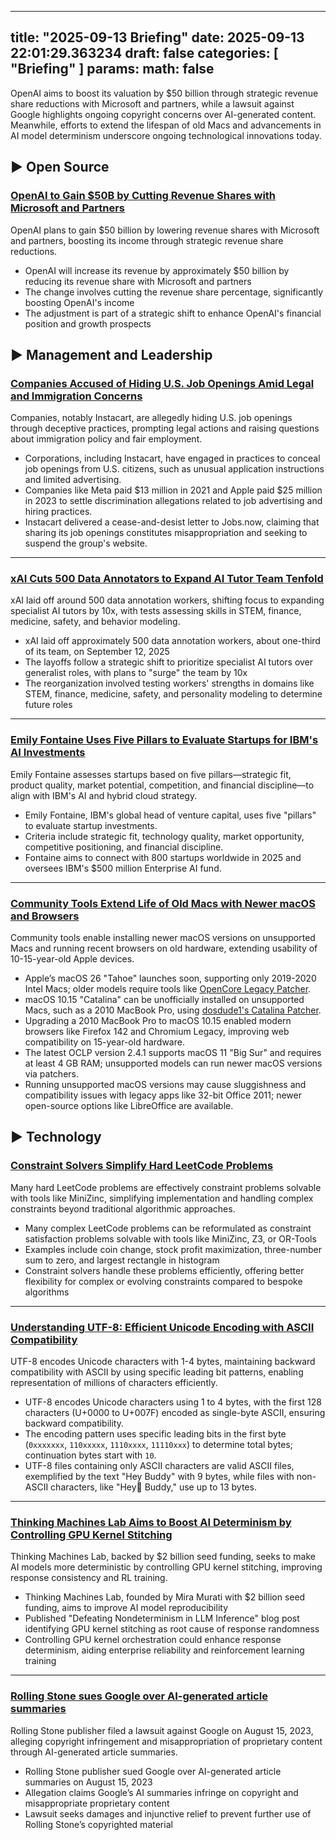 
---
title: "2025-09-13 Briefing"
date: 2025-09-13 22:01:29.363234
draft: false
categories: [ "Briefing" ]
params:
  math: false
---

OpenAI aims to boost its valuation by $50 billion through strategic revenue share reductions with Microsoft and partners, while a lawsuit against Google highlights ongoing copyright concerns over AI-generated content. Meanwhile, efforts to extend the lifespan of old Macs and advancements in AI model determinism underscore ongoing technological innovations today.

<!--more-->

## ▶️ Open Source

### [OpenAI to Gain $50B by Cutting Revenue Shares with Microsoft and Partners](https://www.theinformation.com/articles/openai-gain-50-billion-cutting-revenue-share-microsoft-partners)
OpenAI plans to gain $50 billion by lowering revenue shares with Microsoft and partners, boosting its income through strategic revenue share reductions.

* OpenAI will increase its revenue by approximately $50 billion by reducing its revenue share with Microsoft and partners
* The change involves cutting the revenue share percentage, significantly boosting OpenAI's income
* The adjustment is part of a strategic shift to enhance OpenAI's financial position and growth prospects



## ▶️ Management and Leadership

### [Companies Accused of Hiding U.S. Job Openings Amid Legal and Immigration Concerns](https://thehill.com/opinion/finance/5498346-corporate-america-has-been-trying-to-hide-job-openings-now-it-is-failing/)
Companies, notably Instacart, are allegedly hiding U.S. job openings through deceptive practices, prompting legal actions and raising questions about immigration policy and fair employment.

* Corporations, including Instacart, have engaged in practices to conceal job openings from U.S. citizens, such as unusual application instructions and limited advertising.
* Companies like Meta paid $13 million in 2021 and Apple paid $25 million in 2023 to settle discrimination allegations related to job advertising and hiring practices.
* Instacart delivered a cease-and-desist letter to Jobs.now, claiming that sharing its job openings constitutes misappropriation and seeking to suspend the group's website.


---

### [xAI Cuts 500 Data Annotators to Expand AI Tutor Team Tenfold](https://www.businessinsider.com/elon-musk-xai-layoffs-data-annotators-2025-9)
xAI laid off around 500 data annotation workers, shifting focus to expanding specialist AI tutors by 10x, with tests assessing skills in STEM, finance, medicine, safety, and behavior modeling.

* xAI laid off approximately 500 data annotation workers, about one-third of its team, on September 12, 2025
* The layoffs follow a strategic shift to prioritize specialist AI tutors over generalist roles, with plans to "surge" the team by 10x
* The reorganization involved testing workers' strengths in domains like STEM, finance, medicine, safety, and personality modeling to determine future roles


---

### [Emily Fontaine Uses Five Pillars to Evaluate Startups for IBM's AI Investments](https://www.businessinsider.com/ibm-head-ai-vc-5-pillars-she-uses-invest-startup-2025-9)
Emily Fontaine assesses startups based on five pillars—strategic fit, product quality, market potential, competition, and financial discipline—to align with IBM's AI and hybrid cloud strategy.

* Emily Fontaine, IBM's global head of venture capital, uses five "pillars" to evaluate startup investments.
* Criteria include strategic fit, technology quality, market opportunity, competitive positioning, and financial discipline.
* Fontaine aims to connect with 800 startups worldwide in 2025 and oversees IBM's $500 million Enterprise AI fund.


---

### [Community Tools Extend Life of Old Macs with Newer macOS and Browsers](https://www.theregister.com/2025/09/13/refresh_an_old_mac/)
Community tools enable installing newer macOS versions on unsupported Macs and running recent browsers on old hardware, extending usability of 10-15-year-old Apple devices.

* Apple’s macOS 26 "Tahoe" launches soon, supporting only 2019-2020 Intel Macs; older models require tools like [OpenCore Legacy Patcher](https://dortania.github.io/OpenCore-Legacy-Patcher/).
* macOS 10.15 "Catalina" can be unofficially installed on unsupported Macs, such as a 2010 MacBook Pro, using [dosdude1's Catalina Patcher](https://dosdude1.com/catalina/).
* Upgrading a 2010 MacBook Pro to macOS 10.15 enabled modern browsers like Firefox 142 and Chromium Legacy, improving web compatibility on 15-year-old hardware.
* The latest OCLP version 2.4.1 supports macOS 11 "Big Sur" and requires at least 4 GB RAM; unsupported models can run newer macOS versions via patchers.
* Running unsupported macOS versions may cause sluggishness and compatibility issues with legacy apps like 32-bit Office 2011; newer open-source options like LibreOffice are available.



## ▶️ Technology

### [Constraint Solvers Simplify Hard LeetCode Problems](https://buttondown.com/hillelwayne/archive/many-hard-leetcode-problems-are-easy-constraint/)
Many hard LeetCode problems are effectively constraint problems solvable with tools like MiniZinc, simplifying implementation and handling complex constraints beyond traditional algorithmic approaches.

* Many complex LeetCode problems can be reformulated as constraint satisfaction problems solvable with tools like MiniZinc, Z3, or OR-Tools
* Examples include coin change, stock profit maximization, three-number sum to zero, and largest rectangle in histogram
* Constraint solvers handle these problems efficiently, offering better flexibility for complex or evolving constraints compared to bespoke algorithms


---

### [Understanding UTF-8: Efficient Unicode Encoding with ASCII Compatibility](https://iamvishnu.com/posts/utf8-is-brilliant-design)
UTF-8 encodes Unicode characters with 1-4 bytes, maintaining backward compatibility with ASCII by using specific leading bit patterns, enabling representation of millions of characters efficiently.

* UTF-8 encodes Unicode characters using 1 to 4 bytes, with the first 128 characters (U+0000 to U+007F) encoded as single-byte ASCII, ensuring backward compatibility.
* The encoding pattern uses specific leading bits in the first byte (`0xxxxxxx`, `110xxxxx`, `1110xxxx`, `11110xxx`) to determine total bytes; continuation bytes start with `10`.
* UTF-8 files containing only ASCII characters are valid ASCII files, exemplified by the text "Hey Buddy" with 9 bytes, while files with non-ASCII characters, like "Hey👋 Buddy," use up to 13 bytes.


---

### [Thinking Machines Lab Aims to Boost AI Determinism by Controlling GPU Kernel Stitching](https://techcrunch.com/2025/09/10/thinking-machines-lab-wants-to-make-ai-models-more-consistent/)
Thinking Machines Lab, backed by $2 billion seed funding, seeks to make AI models more deterministic by controlling GPU kernel stitching, improving response consistency and RL training.

* Thinking Machines Lab, founded by Mira Murati with $2 billion seed funding, aims to improve AI model reproducibility
* Published "Defeating Nondeterminism in LLM Inference" blog post identifying GPU kernel stitching as root cause of response randomness
* Controlling GPU kernel orchestration could enhance response determinism, aiding enterprise reliability and reinforcement learning training


---

### [Rolling Stone sues Google over AI-generated article summaries](https://www.wsj.com/tech/ai/rolling-stone-publisher-sues-google-over-ai-summaries-3afde408)
Rolling Stone publisher filed a lawsuit against Google on August 15, 2023, alleging copyright infringement and misappropriation of proprietary content through AI-generated article summaries.

* Rolling Stone publisher sued Google over AI-generated article summaries on August 15, 2023
* Allegation claims Google’s AI summaries infringe on copyright and misappropriate proprietary content
* Lawsuit seeks damages and injunctive relief to prevent further use of Rolling Stone’s copyrighted material



